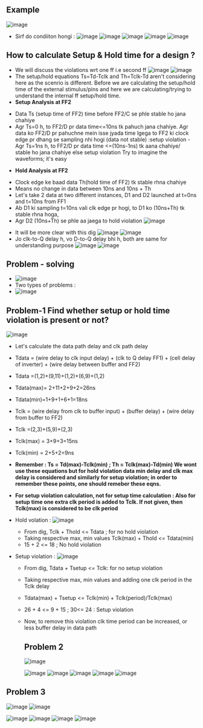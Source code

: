 ## Example 
![image](https://github.com/Diya-Veerbhan/Verification_Concepts/assets/64258231/927cf4ab-8f17-460a-8fcd-e2c26abb7a13)

* Sirf do condiiton hongi :
![image](https://github.com/Diya-Veerbhan/Verification_Concepts/assets/64258231/8307e2a6-bd5b-43cb-a4b9-f75183864f5a)
![image](https://github.com/Diya-Veerbhan/Verification_Concepts/assets/64258231/79aec7bc-3043-441a-9aef-28eb889b34e5)
![image](https://github.com/Diya-Veerbhan/Verification_Concepts/assets/64258231/dee86891-9e28-4c19-870b-b198ae4e2392)
![image](https://github.com/Diya-Veerbhan/Verification_Concepts/assets/64258231/86eb3e68-0f9c-41fd-928d-c8111778ba69)
![image](https://github.com/Diya-Veerbhan/Verification_Concepts/assets/64258231/599a39a1-f412-4001-9b28-0e315847707f)



## How to calculate Setup & Hold time for a design ?
* We will discuss the violations wrt one ff i.e second ff
  ![image](https://github.com/Diya-Veerbhan/Verification_Concepts/assets/64258231/bb058f57-4b66-4792-bebe-2bfa601b1888)
![image](https://github.com/Diya-Veerbhan/Verification_Concepts/assets/64258231/8e16f3f2-c23a-4cab-99df-7efb469234e0)
* The setup/hold equations Ts=Td-Tclk and Th=Tclk-Td aren't considering here as the scenrio is different.
  Before we are calculating the setup/hold time of the external stimulus/pins and here we are calculating/trying
  to understand the internal ff setup/hold time. 
* <b> Setup Analysis at FF2 </b>
- Data Ts (setup time of FF2) time before FF2/C se phle stable ho jana chahiye
- Agr Ts=0 h, to FF2/D pr data time<=10ns tk pahuch jana chahiye. Agr data ko FF2/D pr pahuchne mein isse jyada time
lgega to FF2 ki clock edge pr dhang se sampling nhi hogi (data not stable) :setup violation
-Agr Ts=1ns h, to FF2/D pr data time <=(10ns-1ns) tk aana chahiye/ stable ho jana chahiye else setup violation
Try to imagine the waveforms; it's easy
* <b> Hold Analysis at FF2 </b>
- Clock edge ke baad data Th(hold time of FF2) tk stable rhna chahiye
- Means no change in data between 10ns and 10ns + Th
- Let's take 2 data at two different instances, D1 and D2 launched at t=0ns and t=10ns from FF1
- Ab D1 ki sampling t=10ns vali clk edge pr hogi, to D1 ko (10ns+Th) tk stable rhna hoga,
- Agr D2 (10ns+Th) se phle aa jaega to hold violation
  ![image](https://github.com/Diya-Veerbhan/Verification_Concepts/assets/64258231/b2b7cec0-3f97-402c-9616-7e6449f10c8b)

* It will be more clear with this dig
  ![image](https://github.com/Diya-Veerbhan/Verification_Concepts/assets/64258231/250f00f9-432c-45f6-b74c-fcd20e8ad421)
![image](https://github.com/Diya-Veerbhan/Verification_Concepts/assets/64258231/2c2307fd-e81c-4b66-9b5c-bcc3cb534b06)
* Jo clk-to-Q delay h, vo D-to-Q delay bhi h, both are same for understanding purpose
![image](https://github.com/Diya-Veerbhan/Verification_Concepts/assets/64258231/802b1a33-e169-4005-8d8d-004a17a49e6a)
![image](https://github.com/Diya-Veerbhan/Verification_Concepts/assets/64258231/02ad8162-6375-472e-b4ff-8437ae6df615)


## Problem - solving
* ![image](https://github.com/Diya-Veerbhan/Verification_Concepts/assets/64258231/8de493e3-4bd9-4cd9-b6fa-6e5356a9083b)
* Two types of problems :
* ![image](https://github.com/Diya-Veerbhan/Verification_Concepts/assets/64258231/619f0940-9e77-4710-862b-c36f72b4928d)

## Problem-1 Find whether setup or hold time violation is present or not?
![image](https://github.com/Diya-Veerbhan/Verification_Concepts/assets/64258231/78f0c7b4-e819-4461-9479-ceef3015816c)

* Let's calculate the data path delay and clk path delay
* Tdata = (wire delay to clk input delay) + (clk to Q delay FF1) + (cell delay of inverter) + (wire delay between buffer and FF2)
* Tdata =(1,2)+(9,11)+(1,2)+(6,9)+(1,2)
* Tdata(max)= 2+11+2+9+2=26ns
* Tdata(min)=1+9+1+6+1=18ns
* Tclk = (wire delay from clk to buffer input) + (buffer delay) + (wire delay from buffer to FF2)
* Tclk =(2,3)+(5,9)+(2,3)
* Tclk(max) = 3+9+3=15ns
* Tclk(min) = 2+5+2=9ns
* <b> Remember : Ts = Td(max)-Tclk(min) ; Th = Tclk(max)-Td(min) We wont use these equations but for hold
  violation data min delay and clk max delay is considered and similarly for setup violation; in order to remember these points, one should remeber these eqns.
* For setup violation calculation, not for setup time calculation : Also for setup time one extra clk period is added to Tclk. If not given, then Tclk(max) is considered to be clk period </b>

* Hold volation :
  ![image](https://github.com/Diya-Veerbhan/Verification_Concepts/assets/64258231/724ccc9d-9c0c-4f64-b0ee-f0ba49361dac)
  * From dig, Tclk + Thold <= Tdata ; for no hold violation
  * Taking respective max, min values Tclk(max) + Thold <= Tdata(min)
  * 15 + 2 <= 18 ; No hold violation

* Setup violation :
  ![image](https://github.com/Diya-Veerbhan/Verification_Concepts/assets/64258231/d7268e5c-81de-4221-9d75-cebb9293c0a9)
  * From dig, Tdata + Tsetup <= Tclk: for no setup violation
  * Taking respective max, min values and adding one clk period in the Tclk delay
  * Tdata(max) + Tsetup <= Tclk(min) + Tclk(period)/Tclk(max)
  * 26 + 4 <= 9 + 15 ; 30<= 24 : Setup violation
  * Now, to remove this violation clk time period can be increased, or less buffer delay in data path
 
    ## Problem 2
    ![image](https://github.com/Diya-Veerbhan/Verification_Concepts/assets/64258231/76905e70-213a-4425-a12b-b595a6cd9c1c)

    ![image](https://github.com/Diya-Veerbhan/Verification_Concepts/assets/64258231/308a0728-a506-4361-bc7f-d56c64a3a543)
![image](https://github.com/Diya-Veerbhan/Verification_Concepts/assets/64258231/03aaed6a-49cd-4ce9-8827-7a8e4c309b74)
![image](https://github.com/Diya-Veerbhan/Verification_Concepts/assets/64258231/984265d5-2de0-44bb-9455-d6b1b9125b92)
![image](https://github.com/Diya-Veerbhan/Verification_Concepts/assets/64258231/42f86514-3398-497f-8b62-9802b076a18d)
![image](https://github.com/Diya-Veerbhan/Verification_Concepts/assets/64258231/0ee1a7e9-4cf6-4d73-9e65-665ce00cfce6)


## Problem 3
![image](https://github.com/Diya-Veerbhan/Verification_Concepts/assets/64258231/47353e82-a3a4-42e1-8715-10a331a2541e)
![image](https://github.com/Diya-Veerbhan/Verification_Concepts/assets/64258231/c28d6e03-6ff1-4e79-88fe-aa2c6dc9e98f)

![image](https://github.com/Diya-Veerbhan/Verification_Concepts/assets/64258231/86116e5e-0c83-4045-9ca7-a324ddb0a07a)
![image](https://github.com/Diya-Veerbhan/Verification_Concepts/assets/64258231/ecd88f19-9691-4fbe-bf04-5f5e8357842b)
![image](https://github.com/Diya-Veerbhan/Verification_Concepts/assets/64258231/58281c20-fc1e-4aab-bb0e-ad728f16ba68)
![image](https://github.com/Diya-Veerbhan/Verification_Concepts/assets/64258231/813a4fe4-17f5-4c2d-afda-853089b63b7d)




